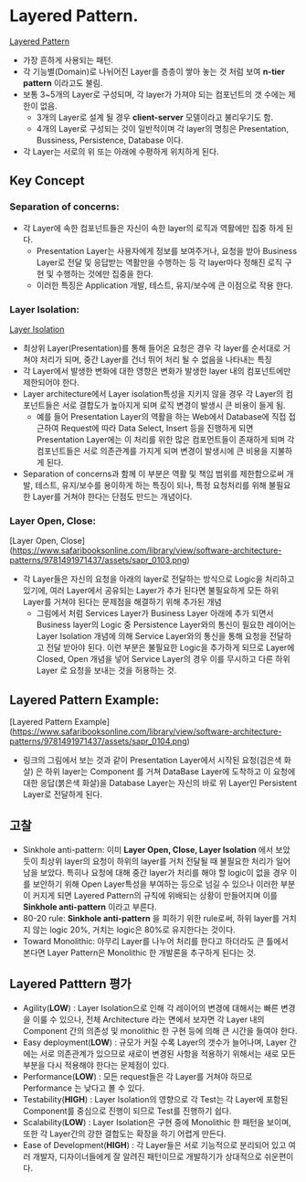 # Layered Pattern.
[Layered Pattern](https://www.safaribooksonline.com/library/view/software-architecture-patterns/9781491971437/assets/sapr_0101.png)
- 가장 흔하게 사용되는 패턴.
- 각 기능별(Domain)로 나뉘어진 Layer를 층층이 쌓아 놓는 것 처럼 보여
**n-tier pattern** 이라고도 불림.
- 보통 3~5개의 Layer로 구성되며, 각 layer가 가져야 되는 컴포넌트의 갯
수에는 제한이 없음.
    - 3개의 Layer로 설계 될 경우 **client-server** 모델이라고
    불리우기도 함.
    - 4개의 Layer로 구성되는 것이 일반적이며 각 layer의 명칭은
    Presentation, Bussiness, Persistence, Database 이다.
- 각 Layer는 서로의 위 또는 아래에 수평하게 위치하게 된다.
## Key Concept
### Separation of concerns:
- 각 Layer에 속한 컴포넌트들은 자신이 속한 layer의 로직과 역활에만 집중
하게 된다.
    - Presentation Layer는 사용자에게 정보를 보여주거나, 요청을 받아
    Business Layer로 전달 및 응답받는 역활만을 수행하는 등 각 layer마다
    정해진 로직 구현 및 수행하는 것에만 집중을 한다.
    - 이러한 특징은 Application 개발, 테스트, 유지/보수에 큰 이점으로 작용
    한다.
### Layer Isolation:
[Layer Isolation](https://www.safaribooksonline.com/library/view/software-architecture-patterns/9781491971437/assets/sapr_0102.png)
- 최상위 Layer(Presentation)를 통해 들어온 요청은 경우 각 layer를
순서대로 거쳐야 처리가 되며, 중간 Layer를 건너 뛰어 처리 될 수 없음을
나타내는 특징
- 각 Layer에서 발생한 변화에 대한 영향은 변화가 발생한 layer 내의
컴포넌트에만 제한되어야 한다.
- Layer architecture에서 Layer isolation특성을 지키지 않을 경우 
각 Layer의 컴포넌트들은 서로 결합도가 높아지게 되며 로직 변경이 발생시
큰 비용이 들게 됨.
    - 예를 들어 Presentation Layer의 역활을 하는 Web에서 Database에
    직접 접근하여 Request에 따라 Data Select, Insert 등을 진행하게 되면
    Presentation Layer에는 이 처리를 위한 많은 컴포먼트들이 존재하게 되며
    각 컴포넌트들은 서로 의존관계를 가지게 되며 변경이 발생시에 큰 비용을
    지불하게 된다.
- Separation of concerns과 함께 이 부분은 역활 및 책임 범위를 제한함으로써
개발, 테스트, 유지/보수를 용이하게 하는 특징이 되나, 특정 요청처리를 위해
불필요한 Layer를 거쳐야 한다는 단점도 만드는 개념이다.
### Layer Open, Close:
[Layer Open, Close] (https://www.safaribooksonline.com/library/view/software-architecture-patterns/9781491971437/assets/sapr_0103.png)
-  각 Layer들은 자신의 요청을 아래의 layer로 전달하는 방식으로 Logic을
처리하고 있기에, 여러 Layer에서 공유되는 Layer가 추가 된다면  불필요하게
모든 하위 Layer를 거쳐야 된다는 문제점을 해결하기 위해 추가된 개념
    - 그림에서 처럼 Services Layer가 Business Layer 아래에 추가 되면서
    Business layer의 Logic 중 Persistence Layer와의 통신이 필요한 레이어는
    Layer Isolation 개념에 의해 Service Layer와의 통신을 통해 요청을 전달하고
    전달 받아야 된다. 이런 부분은 불필요한 Logic을 추가하게 되므로 Layer에
    Closed, Open 개념을 넣어 Service Layer의 경우 이를 무시하고 다른 하위 Layer
    로 요청을 보내는 것을 허용하는 것.
## Layered Pattern Example:
[Layered Pattern Example] (https://www.safaribooksonline.com/library/view/software-architecture-patterns/9781491971437/assets/sapr_0104.png)
- 링크의 그림에서 보는 것과 같이 Presentation Layer에서 시작된 요청(검은색 화살)
은 하위 layer는 Component 를 거쳐 DataBase Layer에 도착하고 이 요청에 대한
응답(붉은색 화살)을 Database Layer는 자신의 바로 위 Layer인 Persistent Layer로
전달하게 된다.
## 고찰
- Sinkhole anti-pattern: 이미 **Layer Open, Close, Layer Isolation** 에서 보았듯이
최상위 layer의 요청이 하위의 layer를 거처 전달될 때 불필요한 처리가 일어
남을 보았다. 특히나 요청에 대해 중간 layer가 처리를 해야 할 logic이 없을 경우
이를 보안하기 위해 Open Layer특성을 부여하는 등으로 넘길 수 있으나 이러한
부분이 커지게 되면 Layered Pattern의 규칙에 위배되는 상황이 만들어지며 이를
**Sinkhole anti-pattern** 이라고 부른다.
- 80-20 rule: **Sinkhole anti-pattern** 을 피하기 위한 rule로써, 하위
layer를 거치지 않는 logic 20%, 거치는 logic은 80%로 유지한다는 것이다.
- Toward Monolithic: 아무리 Layer를 나누어 처리를 한다고 하더라도 큰
틀에서 본다면 Layer Pattern은 Monolithic 한 개발론을 추구하게 된다는 것.
## Layered Patttern 평가
- Agility(**LOW**) : Layer Isolation으로 인해 각 레이어의 변경에 대해서는 빠른
변경을 이룰 수 있으나, 전체 Architecture 라는 면에서 보자면 각 Layer 내의
Component 간의 의존성 및 monolithic 한 구현 등에 의해 큰 시간을 들여야 한다.
- Easy deployment(**LOW**) : 규모가 커질 수록 Layer의 갯수가 늘어나며, Layer
간에는 서로 의존관계가 있으므로 새로이 변경된 사항을 적용하기 위해서는
새로 모든 부분을 다시 적용해야 한다는 문제점이 있다.
- Performance(**LOW**) : 모든 request들은 각 Layer를 거쳐야 하므로 Performance
는 낮다고 볼 수 있다.
- Testability(**HIGH**) : Layer Isolation의 영향으로 각 Test는 각 Layer에
포함된 Component를 중심으로 진행이 되므로 Test를 진행하기 쉽다.
- Scalability(**LOW**) : Layer Isolation은 구현 중에 Monolithic 한 패턴을
보이며, 또한 각 Layer간의 강한 결합도는 확장을 하기 어렵게 만든다.
- Ease of Development(**HIGH**) : 각 Layer들은 서로 기능적으로 분리되어 있고
여러 개발자, 디자이너들에게 잘 알려진 패턴이므로 개발하기가 상대적으로
쉬운편이다.


